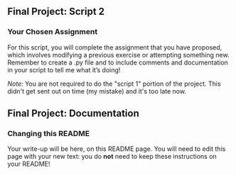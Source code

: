 
## Final Project: Script 2
### Your Chosen Assignment
For this script, you will complete the assignment that you have proposed, which involves modifying a previous exercise or attempting something new. Remember to create a .py file and to include comments and documentation in your script to tell me what it’s doing!

*Note:* You are not required to do the "script 1" portion of the project. This didn't get sent out on time (my mistake) and it's too late now. 

## Final Project: Documentation
### Changing this README
Your write-up will be here, on this README page. You will need to edit this page with your new text: you do **not** need to keep these instructions on your README! 
